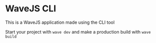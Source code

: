 # WaveJS CLI
This is a WaveJS application made using the CLI tool

Start your project with `wave dev` and make a production build with `wave build`